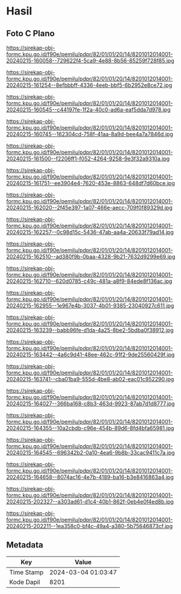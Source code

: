 # Hasil

## Foto C Plano

https://sirekap-obj-formc.kpu.go.id/f90e/pemilu/pdpr/82/01/01/20/14/8201012014001-20240215-160058--729622f4-5ca9-4e88-8b56-85259f728f85.jpg

https://sirekap-obj-formc.kpu.go.id/f90e/pemilu/pdpr/82/01/01/20/14/8201012014001-20240215-161254--8efbbbff-4336-4eeb-bbf5-6b2952e8ce72.jpg

https://sirekap-obj-formc.kpu.go.id/f90e/pemilu/pdpr/82/01/01/20/14/8201012014001-20240215-160545--c44197fe-1f2a-40c0-ad6a-eaf5dda7d978.jpg

https://sirekap-obj-formc.kpu.go.id/f90e/pemilu/pdpr/82/01/01/20/14/8201012014001-20240215-160745--162304cd-758f-41aa-8a9d-bee4a7a7846d.jpg

https://sirekap-obj-formc.kpu.go.id/f90e/pemilu/pdpr/82/01/01/20/14/8201012014001-20240215-161500--f2206ff1-f052-4264-9258-9e3f32a9310a.jpg

https://sirekap-obj-formc.kpu.go.id/f90e/pemilu/pdpr/82/01/01/20/14/8201012014001-20240215-161751--ee3904e4-7620-453e-8863-648df7d60bce.jpg

https://sirekap-obj-formc.kpu.go.id/f90e/pemilu/pdpr/82/01/01/20/14/8201012014001-20240215-162020--2f45e397-1a07-466e-aecc-709f0f89329d.jpg

https://sirekap-obj-formc.kpu.go.id/f90e/pemilu/pdpr/82/01/01/20/14/8201012014001-20240215-162257--0c98d15c-5436-47ab-aa4a-20633f79ad14.jpg

https://sirekap-obj-formc.kpu.go.id/f90e/pemilu/pdpr/82/01/01/20/14/8201012014001-20240215-162510--ad380f9b-0baa-4328-9b21-7632d9299e69.jpg

https://sirekap-obj-formc.kpu.go.id/f90e/pemilu/pdpr/82/01/01/20/14/8201012014001-20240215-162710--620d0785-c49c-481a-a8f9-84ede8f136ac.jpg

https://sirekap-obj-formc.kpu.go.id/f90e/pemilu/pdpr/82/01/01/20/14/8201012014001-20240215-162955--1e967e4b-3037-4b01-9385-23040927c611.jpg

https://sirekap-obj-formc.kpu.go.id/f90e/pemilu/pdpr/82/01/01/20/14/8201012014001-20240215-163239--babb96fe-d1da-4a25-8be2-5bdba0f38912.jpg

https://sirekap-obj-formc.kpu.go.id/f90e/pemilu/pdpr/82/01/01/20/14/8201012014001-20240215-163442--4a6c9d41-48ee-462c-91f2-9de25560429f.jpg

https://sirekap-obj-formc.kpu.go.id/f90e/pemilu/pdpr/82/01/01/20/14/8201012014001-20240215-163741--cba01ba9-555d-4be8-ab02-eac01c952290.jpg

https://sirekap-obj-formc.kpu.go.id/f90e/pemilu/pdpr/82/01/01/20/14/8201012014001-20240215-164027--366ba168-c8b3-463d-9923-87ab7d1d8777.jpg

https://sirekap-obj-formc.kpu.go.id/f90e/pemilu/pdpr/82/01/01/20/14/8201012014001-20240215-164355--10a2cbdb-c96e-454b-89d6-8fd4bfa65981.jpg

https://sirekap-obj-formc.kpu.go.id/f90e/pemilu/pdpr/82/01/01/20/14/8201012014001-20240215-164545--696342b2-0a10-4ea6-9b8b-33cac9411c7a.jpg

https://sirekap-obj-formc.kpu.go.id/f90e/pemilu/pdpr/82/01/01/20/14/8201012014001-20240215-164658--8074ac16-4e7b-4189-ba16-b3e8416863a4.jpg

https://sirekap-obj-formc.kpu.go.id/f90e/pemilu/pdpr/82/01/01/20/14/8201012014001-20240215-202327--a303ad61-d1c4-40b1-862f-0eb4e0f4ed8b.jpg

https://sirekap-obj-formc.kpu.go.id/f90e/pemilu/pdpr/82/01/01/20/14/8201012014001-20240215-202211--1ea358c0-bf4c-49a4-a380-5b75646873cf.jpg


## Metadata

| Key        | Value               |
| ---------- | ------------------- |
| Time Stamp | 2024-03-04 01:03:47 |
| Kode Dapil | 8201                |



